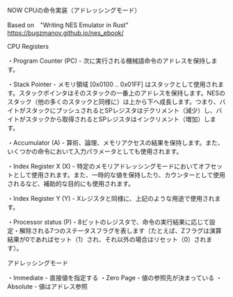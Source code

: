 NOW
CPUの命令実装（アドレッシングモード）

Based on　"Writing NES Emulator in Rust"
https://bugzmanov.github.io/nes_ebook/

CPU Registers

・Program Counter (PC) - 次に実行される機械語命令のアドレスを保持します。

・Stack Pointer - メモリ領域 [0x0100 .. 0x01FF] はスタックとして使用されます。スタックポインタはそのスタックの一番上のアドレスを保持します。NESのスタック（他の多くのスタックと同様に）は上から下へ成長します。つまり、バイトがスタックにプッシュされるとSPレジスタはデクリメント（減少）し、バイトがスタックから取得されるとSPレジスタはインクリメント（増加）します。

・Accumulator (A) - 算術、論理、メモリアクセスの結果を保持します。また、いくつかの命令において入力パラメータとしても使用されます。

・Index Register X (X) - 特定のメモリアドレッシングモードにおいてオフセットとして使用されます。また、一時的な値を保持したり、カウンターとして使用されるなど、補助的な目的にも使用されます。

・Index Register Y (Y) - Xレジスタと同様に、上記のような用途で使用されます。

・Processor status (P) - 8ビットのレジスタで、命令の実行結果に応じて設定・解除される7つのステータスフラグを表します（たとえば、Zフラグは演算結果が0であればセット（1）され、それ以外の場合はリセット（0）されます）。

アドレッシングモード

・Immediate - 直接値を指定する
・Zero Page - 値の参照先が決まっている
・Absolute - 値はアドレス参照